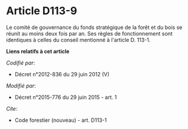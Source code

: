 # Article D113-9

Le comité de gouvernance du fonds stratégique de la forêt et du bois se réunit au moins deux fois par an. Ses règles de
fonctionnement sont identiques à celles du conseil mentionné à l'article D. 113-1.

**Liens relatifs à cet article**

_Codifié par_:

  - Décret n°2012-836 du 29 juin 2012 (V)

_Modifié par_:

  - Décret n°2015-776 du 29 juin 2015 - art. 1

_Cite_:

  - Code forestier (nouveau) - art. D113-1
